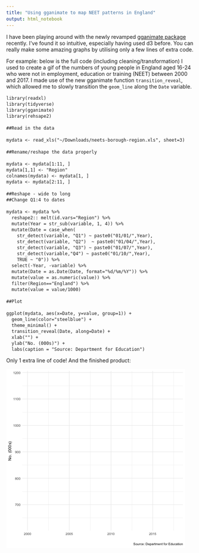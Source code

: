 ```yaml
---
title: "Using gganimate to map NEET patterns in England"
output: html_notebook
---
```


I have been playing around with the newly revamped [gganimate package](https://github.com/thomasp85/gganimate) recently. I've found it so intuitive, especially having used d3 before. You can really make some amazing graphs by utilising only a few lines of extra code.

For example: below is the full code (including cleaning/transformation) I used to create a gif of the numbers of young people in England aged 16-24 who were not in employment, education or training (NEET) between 2000 and 2017. I made use of the new gganimate function `transition_reveal`, which allowed me to slowly transition the `geom_line` along the `Date` variable.

```
library(readxl)
library(tidyverse)
library(gganimate)
library(rehsape2)

##Read in the data

mydata <- read_xls("~/Downloads/neets-borough-region.xls", sheet=3)

##Rename/reshape the data properly

mydata <- mydata[1:11, ]
mydata[1,1] <- "Region"
colnames(mydata) <- mydata[1, ]
mydata <- mydata[2:11, ]

##Reshape - wide to long
##Change Q1:4 to dates

mydata <- mydata %>%
  reshape2:: melt(id.vars="Region") %>%
  mutate(Year = str_sub(variable, 1, 4)) %>%
  mutate(Date = case_when(
    str_detect(variable, "Q1") ~ paste0("01/01/",Year),
    str_detect(variable, "Q2")  ~ paste0("01/04/",Year),
    str_detect(variable, "Q3") ~ paste0("01/07/",Year),
    str_detect(variable,"Q4") ~ paste0("01/10/",Year),
    TRUE ~ "0")) %>%
  select(-Year, -variable) %>%
  mutate(Date = as.Date(Date, format="%d/%m/%Y")) %>%
  mutate(value = as.numeric(value)) %>%
  filter(Region=="England") %>%
  mutate(value = value/1000)

##Plot 

ggplot(mydata, aes(x=Date, y=value, group=1)) +
  geom_line(color="steelblue") +
  theme_minimal() +
  transition_reveal(Date, along=Date) +
  xlab("") +
  ylab("No. (000s)") +
  labs(caption = "Source: Department for Education")
```

Only 1 extra line of code! And the finished product:

![alt text](https://raw.githubusercontent.com/bsuthersan/blog/gh-pages/New%20blog%20posts/NEET.gif)



